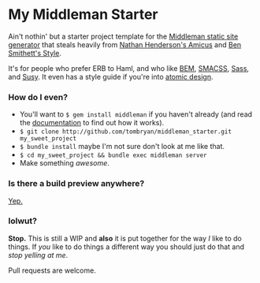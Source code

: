 My Middleman Starter
====================

Ain't nothin' but a starter project template for the [Middleman static site generator](http://middlemanapp.com/) that steals heavily from [Nathan Henderson's Amicus](https://github.com/nathos/amicus) and [Ben Smithett's Style](https://github.com/bensmithett/style).

It's for people who prefer ERB to Haml, and who like [BEM](http://bem.info/), [SMACSS](http://smacss.com/), [Sass](http://sass-lang.com/), and [Susy](http://susy.oddbird.net/). It even has a style guide if you're into [atomic design](http://bradfrostweb.com/blog/post/atomic-web-design/).

### How do I even?
- You'll want to `$ gem install middleman` if you haven't already (and read the [documentation](http://middlemanapp.com/getting-started/) to find out how it works).
- `$ git clone http://github.com/tombryan/middleman_starter.git my_sweet_project`
- `$ bundle install` maybe I'm not sure don't look at me like that.
- `$ cd my_sweet_project && bundle exec middleman server`
- Make something *awesome*.

### Is there a build preview anywhere?
[Yep.](http://middleman.tombryan.co/)

### lolwut?
**Stop.** This is still a WIP and **also** it is put together for the way *I* like to do things. If *you* like to do things a different way you should just do that and *stop yelling at me*.

Pull requests are welcome.
